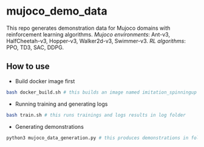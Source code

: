 # mujoco_demo_data

This repo generates demonstration data for Mujoco domains with reinforcement learning algorithms. 
*Mujoco environments*: Ant-v3, HalfCheetah-v3, Hopper-v3, Walker2d-v3, Swimmer-v3. 
*RL algorithms*: PPO, TD3, SAC, DDPG.

## How to use
* Build docker image first
``` bash
bash docker_build.sh # this builds an image named imitation_spinningup
```

* Running training and generating logs
``` bash 
bash train.sh # this runs trainings and logs results in log folder
```

* Generating demonstrations
``` bash
python3 mujoco_data_generation.py # this produces demonstrations in folder expert_data
```
